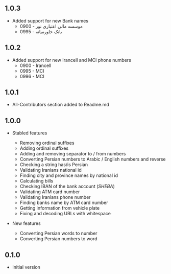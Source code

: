 ## 1.0.3
- Added support for new Bank names
    - 0900 - موسسه مالی اعتباری نور
    - 0995 - بانک خاورمیانه

## 1.0.2
- Added support for new Irancell and MCI phone numbers
    - 0900 - Irancell
    - 0995 - MCI
    - 0996 - MCI
## 1.0.1
- All-Contributors section added to Readme.md

## 1.0.0

- Stabled features
    - Removing ordinal suffixes
    - Adding ordinal suffixes
    - Adding and removing separator to / from numbers
    - Converting Persian numbers to Arabic / English numbers and reverse
    - Checking a string has/is Persian
    - Validating Iranians national id
    - Finding city and province names by national id
    - Calculating bills
    - Checking IBAN of the bank account (_SHEBA_)
    - Validating ATM card number
    - Validating Iranians phone number
    - Finding banks name by ATM card number
    - Getting information from vehicle plate
    - Fixing and decoding URLs with whitespace

- New features
    - Converting Persian words to number
    - Converting Persian numbers to word

## 0.1.0

- Initial version
